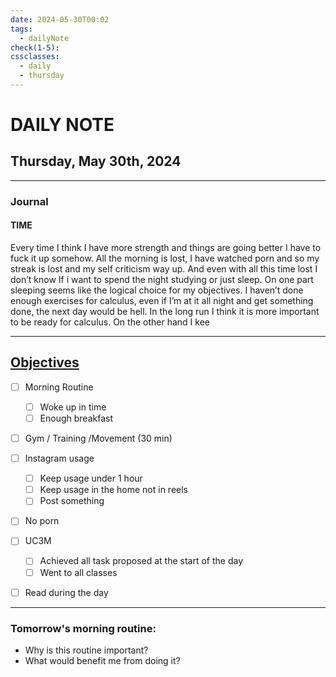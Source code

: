 ```yaml
---
date: 2024-05-30T00:02
tags:
  - dailyNote
check(1-5): 
cssclasses:
  - daily
  - thursday
---
```


# DAILY NOTE
## Thursday, May 30th, 2024

***
### Journal
#### TIME
Every time I think I have more strength and things are going better I have to fuck it up somehow. 
All the morning is lost, I have watched porn and so my streak is lost and my self criticism way up.
And even with all this time lost I don’t know If i want to spend the night studying or just sleep.
On one part sleeping seems like the logical choice for my objectives. I haven’t done enough exercises for calculus, even if I’m at it all night and get something done, the next day would be hell. In the long run I think it is more important to be ready for calculus. 
On the other hand I kee
***

## [Objectives](Objectives%20from%20March%2023%20to%20September%2023%20)

- [ ] Morning Routine
	- [ ] Woke up in time
	- [ ] Enough breakfast
- [ ] Gym / Training /Movement (30 min)

- [ ]  Instagram usage
	- [ ] Keep usage under 1 hour
	- [ ] Keep usage in the home not in reels
	- [ ] Post something

- [ ] No porn 

- [ ] UC3M
	- [ ] Achieved all task proposed at the start of the day
	- [ ] Went to all classes

- [ ] Read during the day


---
### Tomorrow's morning routine: 
+ Why is this routine important? 
+ What would benefit me from doing it?